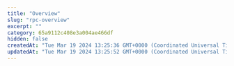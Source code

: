 ```yaml
---
title: "Overview"
slug: "rpc-overview"
excerpt: ""
category: 65a9112c408e3a004ae466df
hidden: false
createdAt: "Tue Mar 19 2024 13:25:36 GMT+0000 (Coordinated Universal Time)"
updatedAt: "Tue Mar 19 2024 13:25:52 GMT+0000 (Coordinated Universal Time)"
---
```

